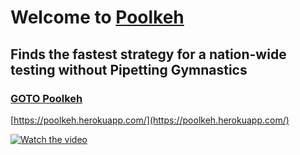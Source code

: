 # Welcome to [Poolkeh](https://poolkeh.herokuapp.com/)

## Finds the fastest strategy for a nation-wide testing without Pipetting Gymnastics


### [GOTO Poolkeh](https://poolkeh.herokuapp.com/)


[https://poolkeh.herokuapp.com/](https://poolkeh.herokuapp.com/)


[![Watch the video](https://i.imgur.com/GeYuCnd.png)](https://www.youtube.com/watch?v=5GIrsYVs71c)
